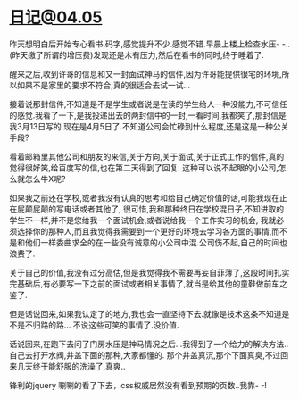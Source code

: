 # 日记@04.05

昨天想明白后开始专心看书,码字,感觉提升不少.感觉不错.早晨上楼上检查水压- -..(昨天缴了所谓的增压费)发现还是木有压力,然后在看书的同时,终于睡着了.

<!--more-->

醒来之后,收到许哥的信息和又一封面试神马的信件,因为许哥能提供很宅的环境,所以如果不是家里的要求不符合,真的很适合去试一试...

接着说那封信件,不知道是不是学生或者说是在读的学生给人一种没能力,不可信任的感觉.我看了一下,是我投递出去的两封信中的一封,一看时间,我都笑了,那封信是我3月13日写的.现在是4月5日了.不知道公司会忙碌到什么程度,还是这是一种公关手段?

看着邮箱里其他公司和朋友的来信,关于方向,关于面试,关于正式工作的信件,真的觉得很好笑,给百度写的信,也在第二天得到了回复.
这种可以说不起眼的小公司,怎么就怎么牛X呢?

如果我之前还在学校,或者我没有认真的思考和给自己确定价值的话,可能我现在正在屁颠屁颠的写电话或者其他了,
很可惜,我和那种终日在学校混日子,不知进取的学生不一样,并不是您给我一个面试机会,或者说给我一个工作实习的机会,
我就必须选择你的那种人,而且我觉得我需要到一个更好的环境去学习各方面的事情,而不是和他们一样委曲求全的在一些没有诚意的小公司中混.公司伤不起,自己的时间也浪费了.

关于自己的价值,我没有过分高估,但是我觉得我不需要再妄自菲薄了,这段时间扎实完基础后,有必要写一下之前的面试或者相关事情了,就当是给其他的童鞋做前车之鉴了.

但是话说回来,如果我认定了的地方,我也会一直坚持下去.就像是技术这条不知道是不是不归路的路...
不说这些可笑的事情了.没价值.

话说回来,在跑下去问了门房水压是神马情况之后...我得到了一个给力的解决方法..
自己去打开水阀,井盖下面的那种,大家都懂的.
那个井盖真沉,那个下面真臭,不过回来几天终于能舒服的洗澡了,真爽..

锋利的jquery 唰唰的看了下去，css权威居然没有看到预期的页数..我靠- -!

